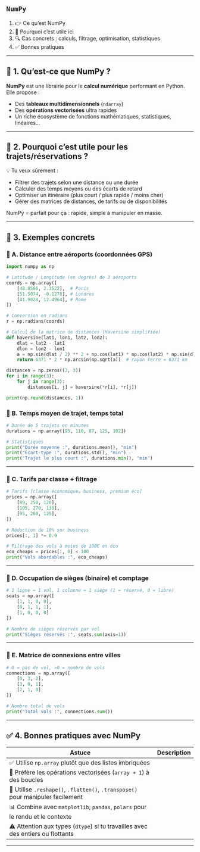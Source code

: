 ## `NumPy`

1. 👉 Ce qu’est NumPy  
2. 🧠 Pourquoi c’est utile ici  
3. 🔍 Cas concrets : calculs, filtrage, optimisation, statistiques  
4. ✅ Bonnes pratiques

---

## 🧮 1. Qu’est-ce que NumPy ?

**NumPy** est une librairie pour le **calcul numérique** performant en Python. Elle propose :

- Des **tableaux multidimensionnels** (`ndarray`)
- Des **opérations vectorisées** ultra rapides
- Un riche écosystème de fonctions mathématiques, statistiques, linéaires…

---

## 🧭 2. Pourquoi c’est utile pour les trajets/réservations ?

💡 Tu veux sûrement :
- Filtrer des trajets selon une distance ou une durée
- Calculer des temps moyens ou des écarts de retard
- Optimiser un itinéraire (plus court / plus rapide / moins cher)
- Gérer des matrices de distances, de tarifs ou de disponibilités

NumPy = parfait pour ça : rapide, simple à manipuler en masse.

---

## 🚆 3. Exemples concrets

### 🔹 A. Distance entre aéroports (coordonnées GPS)

```python
import numpy as np

# Latitude / Longitude (en degrés) de 3 aéroports
coords = np.array([
    [48.8566, 2.3522],  # Paris
    [51.5074, -0.1278], # Londres
    [41.9028, 12.4964], # Rome
])

# Conversion en radians
r = np.radians(coords)

# Calcul de la matrice de distances (Haversine simplifiée)
def haversine(lat1, lon1, lat2, lon2):
    dlat = lat2 - lat1
    dlon = lon2 - lon1
    a = np.sin(dlat / 2) ** 2 + np.cos(lat1) * np.cos(lat2) * np.sin(dlon / 2) ** 2
    return 6371 * 2 * np.arcsin(np.sqrt(a))  # rayon Terre = 6371 km

distances = np.zeros((3, 3))
for i in range(3):
    for j in range(3):
        distances[i, j] = haversine(*r[i], *r[j])

print(np.round(distances, 1))
```

### 🔹 B. Temps moyen de trajet, temps total

```python
# Durée de 5 trajets en minutes
durations = np.array([95, 110, 87, 125, 102])

# Statistiques
print("Durée moyenne :", durations.mean(), "min")
print("Écart-type :", durations.std(), "min")
print("Trajet le plus court :", durations.min(), "min")
```

---

### 🔹 C. Tarifs par classe + filtrage

```python
# Tarifs [classe économique, business, premium éco]
prices = np.array([
    [89, 250, 120],
    [105, 270, 130],
    [95, 260, 125],
])

# Réduction de 10% sur business
prices[:, 1] *= 0.9

# Filtrage des vols à moins de 100€ en éco
eco_cheaps = prices[:, 0] < 100
print("Vols abordables :", eco_cheaps)
```

---

### 🔹 D. Occupation de sièges (binaire) et comptage

```python
# 1 ligne = 1 vol, 1 colonne = 1 siège (1 = réservé, 0 = libre)
seats = np.array([
    [1, 1, 0, 0],
    [0, 1, 1, 1],
    [1, 0, 0, 0]
])

# Nombre de sièges réservés par vol
print("Sièges réservés :", seats.sum(axis=1))
```

---

### 🔹 E. Matrice de connexions entre villes

```python
# 0 = pas de vol, >0 = nombre de vols
connections = np.array([
    [0, 3, 2],
    [3, 0, 1],
    [2, 1, 0]
])

# Nombre total de vols
print("Total vols :", connections.sum())
```

---

## ✅ 4. Bonnes pratiques avec NumPy

| Astuce | Description |
|--------|-------------|
| ✅ Utilise `np.array` plutôt que des listes imbriquées |
| 🚀 Préfère les opérations vectorisées (`array + 1`) à des boucles |
| 🧽 Utilise `.reshape()`, `.flatten()`, `.transpose()` pour manipuler facilement |
| 📊 Combine avec `matplotlib`, `pandas`, `polars` pour le rendu et le contexte |
| ⚠️ Attention aux types (`dtype`) si tu travailles avec des entiers ou flottants |

---
